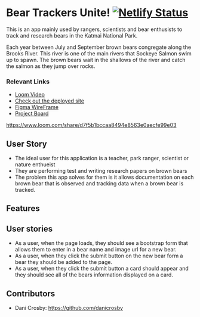 # Bear Trackers Unite! [![Netlify Status](https://api.netlify.com/api/v1/badges/40864438-7aad-4a29-9e7f-1b0982db3eff/deploy-status)](https://app.netlify.com/sites/dc-bear-watchers-unite/deploys)

This is an app mainly used by rangers, scientists and bear enthusists to track and research bears in the Katmai National Park. 

Each year between July and September brown bears congregate along the Brooks River. This river is one of the main rivers that Sockeye Salmon swim up to spawn. The brown bears wait in the shallows of the river and catch the salmon as they jump over rocks. 


### Relevant Links 
- [Loom Video](https://www.loom.com/share/d7f5b1bccaa8494e8563e0aecfe99e03)
- [Check out the deployed site](dc-bear-watchers-unite.netlify.app)
- [Figma WireFrame](https://www.figma.com/file/6VTWlVFWrUrVviW2rD6iXo/Bear-Watcher?node-id=0%3A1)
- [Project Board](https://github.com/danicrosby/bear-watcher/projects)


https://www.loom.com/share/d7f5b1bccaa8494e8563e0aecfe99e03


## User Story
- The ideal user for this application is a teacher, park ranger, scientist or nature enthueist
- They are performing test and writing research papers on brown bears
- The problem this app solves for them is it allows documentation on each brown bear that is observed and tracking data when a brown bear is tracked.

## Features
## User stories
* As a user, when the page loads, they should see a bootstrap form that allows them to enter in a bear name and image url for a new bear.
* As a user, when they click the submit button on the new bear form a bear they should be added to the page.
* As a user, when they click the submit button a card should appear and they should see all of the bears information displayed on a card.


## Contributors
- Dani Crosby: https://github.com/danicrosby
